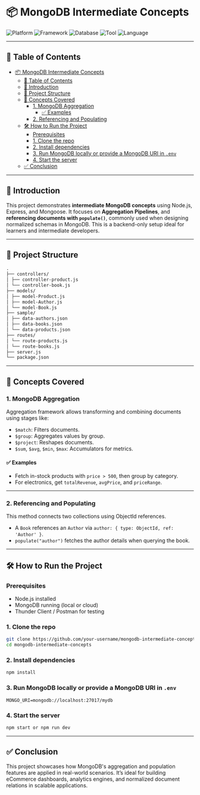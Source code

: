 # 📦 MongoDB Intermediate Concepts

![Platform](https://img.shields.io/badge/Platform-Node.js-green?logo=nodedotjs) ![Framework](https://img.shields.io/badge/Framework-Express.js-lightgreen?logo=express) ![Database](https://img.shields.io/badge/Database-MongoDB-darkgreen?logo=mongodb) ![Tool](https://img.shields.io/badge/API%20Testing-ThunderClient-purple?logo=thunderclient) ![Language](https://img.shields.io/badge/Language-JavaScript-yellow?logo=javascript)

---

## 📑 Table of Contents

- [📦 MongoDB Intermediate Concepts](#-mongodb-intermediate-concepts)
  - [📑 Table of Contents](#-table-of-contents)
  - [📌 Introduction](#-introduction)
  - [📁 Project Structure](#-project-structure)
  - [🧠 Concepts Covered](#-concepts-covered)
    - [1. MongoDB Aggregation](#1-mongodb-aggregation)
      - [✅ Examples](#-examples)
    - [2. Referencing and Populating](#2-referencing-and-populating)
  - [🛠️ How to Run the Project](#️-how-to-run-the-project)
    - [Prerequisites](#prerequisites)
    - [1. Clone the repo](#1-clone-the-repo)
    - [2. Install dependencies](#2-install-dependencies)
    - [3. Run MongoDB locally or provide a MongoDB URI in `.env`](#3-run-mongodb-locally-or-provide-a-mongodb-uri-in-env)
    - [4. Start the server](#4-start-the-server)
  - [✅ Conclusion](#-conclusion)

---

## 📌 Introduction

This project demonstrates **intermediate MongoDB concepts** using Node.js, Express, and Mongoose. It focuses on **Aggregation Pipelines**, and **referencing documents with `populate()`**, commonly used when designing normalized schemas in MongoDB. This is a backend-only setup ideal for learners and intermediate developers.

---

## 📁 Project Structure

```md
.
├── controllers/
│ ├── controller-product.js
│ └── controller-book.js
├── models/
│ ├── model-Product.js
│ ├── model-Author.js
│ └── model-Book.js
├── sample/
│ ├── data-authors.json
│ ├── data-books.json
│ └── data-products.json
├── routes/
│ └── route-products.js
│ └── route-books.js
├── server.js
└── package.json
```

---

## 🧠 Concepts Covered

### 1. MongoDB Aggregation

Aggregation framework allows transforming and combining documents using stages like:

- `$match`: Filters documents.
- `$group`: Aggregates values by group.
- `$project`: Reshapes documents.
- `$sum`, `$avg`, `$min`, `$max`: Accumulators for metrics.

#### ✅ Examples

- Fetch in-stock products with `price > 500`, then group by category.
- For electronics, get `totalRevenue`, `avgPrice`, and `priceRange`.

---

### 2. Referencing and Populating

This method connects two collections using ObjectId references.

- A `Book` references an `Author` via `author: { type: ObjectId, ref: 'Author' }`.
- `populate("author")` fetches the author details when querying the book.

---

## 🛠️ How to Run the Project

### Prerequisites

- Node.js installed
- MongoDB running (local or cloud)
- Thunder Client / Postman for testing

### 1. Clone the repo

```bash
git clone https://github.com/your-username/mongodb-intermediate-concepts.git
cd mongodb-intermediate-concepts
```

### 2. Install dependencies

```bash
npm install
```

### 3. Run MongoDB locally or provide a MongoDB URI in `.env`

```env
MONGO_URI=mongodb://localhost:27017/mydb
```

### 4. Start the server

```bash
npm start or npm run dev
```

---

## ✅ Conclusion

This project showcases how MongoDB's aggregation and population features are applied in real-world scenarios. It’s ideal for building eCommerce dashboards, analytics engines, and normalized document relations in scalable applications.
